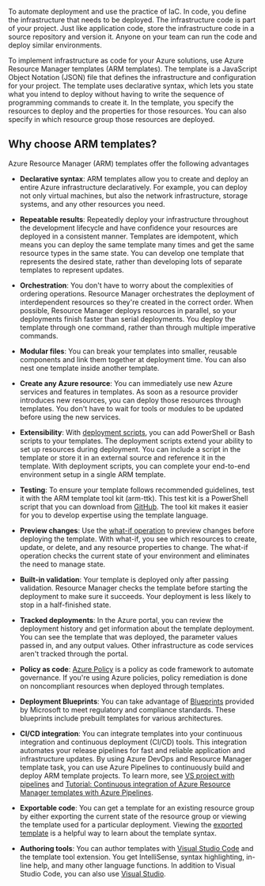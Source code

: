 
To automate deployment and use the practice of IaC. In code, you define the infrastructure that needs to be deployed. The infrastructure code is part of your project. Just like application code, store the infrastructure code in a source repository and version it. Anyone on your team can run the code and deploy similar environments.

To implement infrastructure as code for your Azure solutions, use Azure Resource Manager templates (ARM templates). The template is a JavaScript Object Notation (JSON) file that defines the infrastructure and configuration for your project. The template uses declarative syntax, which lets you state what you intend to deploy without having to write the sequence of programming commands to create it. In the template, you specify the resources to deploy and the properties for those resources. You can also specify in which resource group those resources are deployed.

## Why choose ARM templates? 

Azure Resource Manager (ARM) templates offer  the following advantages

- **Declarative syntax**: ARM templates allow you to create and deploy an entire Azure infrastructure declaratively. For example, you can deploy not only virtual machines, but also the network infrastructure, storage systems, and any other resources you need.

- **Repeatable results**: Repeatedly deploy your infrastructure throughout the development lifecycle and have confidence your resources are deployed in a consistent manner. Templates are idempotent, which means you can deploy the same template many times and get the same resource types in the same state. You can develop one template that represents the desired state, rather than developing lots of separate templates to represent updates.

- **Orchestration**: You don't have to worry about the complexities of ordering operations. Resource Manager orchestrates the deployment of interdependent resources so they're created in the correct order. When possible, Resource Manager deploys resources in parallel, so your deployments finish faster than serial deployments. You deploy the template through one command, rather than through multiple imperative commands.

- **Modular files**: You can break your templates into smaller, reusable components and link them together at deployment time. You can also nest one template inside another template.

- **Create any Azure resource**: You can immediately use new Azure services and features in templates. As soon as a resource provider introduces new resources, you can deploy those resources through templates. You don't have to wait for tools or modules to be updated before using the new services.

- **Extensibility**: With [deployment scripts](https://learn.microsoft.com/en-us/azure/azure-resource-manager/templates/deployment-script-template), you can add PowerShell or Bash scripts to your templates. The deployment scripts extend your ability to set up resources during deployment. You can include a script in the template or store it in an external source and reference it in the template. With deployment scripts, you can complete your end-to-end environment setup in a single ARM template.

- **Testing**: To ensure your template follows recommended guidelines, test it with the ARM template tool kit (arm-ttk). This test kit is a PowerShell script that you can download from [GitHub](https://github.com/Azure/arm-ttk). The tool kit makes it easier for you to develop expertise using the template language.

- **Preview changes**: Use the [what-if operation](https://learn.microsoft.com/en-us/azure/azure-resource-manager/templates/deploy-what-if) to preview changes before deploying the template. With what-if, you see which resources to create, update, or delete, and any resource properties to change. The what-if operation checks the current state of your environment and eliminates the need to manage state.

- **Built-in validation**: Your template is deployed only after passing validation. Resource Manager checks the template before starting the deployment to make sure it succeeds. Your deployment is less likely to stop in a half-finished state.

- **Tracked deployments**: In the Azure portal, you can review the deployment history and get information about the template deployment. You can see the template that was deployed, the parameter values passed in, and any output values. Other infrastructure as code services aren't tracked through the portal.

- **Policy as code**: [Azure Policy](https://learn.microsoft.com/en-us/azure/governance/policy/overview) is a policy as code framework to automate governance. If you're using Azure policies, policy remediation is done on noncompliant resources when deployed through templates.

- **Deployment Blueprints**: You can take advantage of [Blueprints](https://learn.microsoft.com/en-us/azure/governance/blueprints/overview) provided by Microsoft to meet regulatory and compliance standards. These blueprints include prebuilt templates for various architectures.

- **CI/CD integration**: You can integrate templates into your continuous integration and continuous deployment (CI/CD) tools. This integration automates your release pipelines for fast and reliable application and infrastructure updates. By using Azure DevOps and Resource Manager template task, you can use Azure Pipelines to continuously build and deploy ARM template projects. To learn more, see [VS project with pipelines](https://learn.microsoft.com/en-us/azure/azure-resource-manager/templates/add-template-to-azure-pipelines) and [Tutorial: Continuous integration of Azure Resource Manager templates with Azure Pipelines](https://learn.microsoft.com/en-us/azure/azure-resource-manager/templates/deployment-tutorial-pipeline).

- **Exportable code**: You can get a template for an existing resource group by either exporting the current state of the resource group or viewing the template used for a particular deployment. Viewing the [exported template](https://learn.microsoft.com/en-us/azure/azure-resource-manager/templates/export-template-portal) is a helpful way to learn about the template syntax.

- **Authoring tools**: You can author templates with [Visual Studio Code](https://learn.microsoft.com/en-us/azure/azure-resource-manager/templates/quickstart-create-templates-use-visual-studio-code) and the template tool extension. You get IntelliSense, syntax highlighting, in-line help, and many other language functions. In addition to Visual Studio Code, you can also use [Visual Studio](https://learn.microsoft.com/en-us/azure/azure-resource-manager/templates/create-visual-studio-deployment-project).
